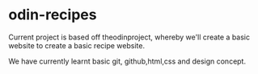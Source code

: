 # odin-recipes

Current project is based off theodinproject, whereby we'll create a basic website to create a basic recipe website.

We have currently learnt basic git, github,html,css and design concept.